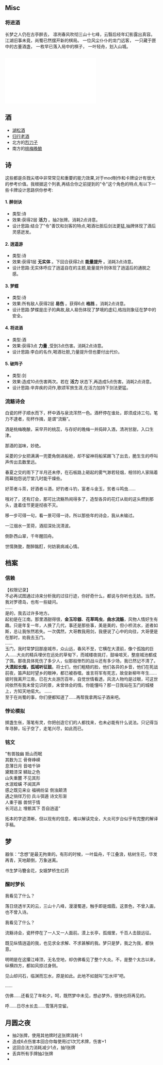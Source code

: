 ## Misc

### 将进酒

长梦之人仍在古亭醉去，
凛冽春风吹彻三山十七峰，云翳后经年幻影露出真容。
江湖旧事未竟，尚蜀已然摆开新的棋局。
一位风尘仆仆的龙门远客，
一只藏于匣中的古董酒盏，
一枚早已落入局中的棋子，
一叶轻舟，划入山城。





## ![0-关键字](0-关键字.md)




## 酒

- [湖松酒](potion/湖松酒.md)
- [归行老酒](potion/归行老酒.md)
- 北方的[烈刀子](potion/烈刀子.md)
- 南方的[桃梅晚酿](potion/桃梅晚酿.md)



## 诗





这些都是杀戮尖塔中非常常见和重要的能力效果,对于mod制作和卡牌设计有很大的参考价值。我根据这个列表,再结合你之前提到的"令"这个角色的特点,有以下一些卡牌设计思路供你参考:





#### 1. 醉剑诀

- 类型:诗 
- 效果:获得2层 **活力** 。抽2张牌。消耗2点诗意。
- 设计思路:结合了"令"善饮和剑客的特点,喝酒壮胆后剑法更猛,抽牌体现了酒后灵感迸发。

#### 2. 逍遥游
- 类型:诗
- 效果:获得1层 **无实体** 。下回合获得2点 **能量提升** 。消耗3点诗意。 
- 设计思路:无实体呼应了逍遥自在的主题,能量提升则体现了逍遥后的通脱之感。

#### 3. 梦蝶
- 类型:诗
- 效果:所有敌人获得2层 **易伤** 。获得6点 **格挡** 。消耗2点诗意。
- 设计思路:梦蝶是庄子的典故,敌人易伤体现了梦境的虚幻,格挡则象征在梦中的安全。

#### 4. 将进酒
- 类型:酒
- 效果:获得3点 **力量** ,受到3点伤害。消耗2点诗意。
- 设计思路:李白的名作,喝酒壮胆,力量提升但也要付出代价。

#### 5. 破阵子
- 类型:剑
- 效果:造成10点伤害两次。若在 **活力** 状态下,再造成5点伤害。消耗2点诗意。
- 设计思路:辛弃疾的词作,歌颂军旅生涯,在活力加持下剑法更猛。

### 流觞诗会

白瓷的杯子顺水而下，杯中酒与泉流浑然一色。酒杯停在谁处，即须成诗三句。笔力不逮者，衔杯作揖，是谓“流觞”。

酒是桃梅晚酿，采早开的桃蕊，与存好的晚梅一并捣碎入酒，清冽甘甜，入口生津。

那酒的滋味，妙绝。

采菱的少女把满满一兜菱角倒进船舱，却不留神将船桨踢飞了出去，脆生生的呼叫声传出去数里远。

春夏之交的雨下了半月还未停，在石板路上砸起的雾气渺若轻烟，相邻的人家隔着雨幕抱怨说厅堂几时能干燥些。

好茶者斗茶，好酒者斗酒，好钓者斗钓，富者斗金玉，贫者斗鸣虫......

哦对了，还有灯会，那可比流觞热闹得多了，造型各异的花灯从街的这头燃到那头，逢着佳节更是彻夜不灭。

移一步可得一句，看一景可得一诗，所以那些年的诗会，我从未输过。

一江烟水一芰荷，酒招深处浣清波。

倒卧西山翠，千年醒回舟。

世情旖旎，酣醉酩酊，何妨衰病减心情。

## 档案

### 信赖

【权限记录】  
不必再试图通过诗来分析我的过往行迹，你好奇什么，都说与你听也无妨。当然，我对罗德岛，也有一些疑问。  
......  
是的，我去过许多地方。  
起初是在江南。那里酒甜得很，**金玉珍器**、**花草鸣虫**，**曲水流觞**，风物人情好生有趣。只是年复一年，人换了几代，事还是那些事，美是美的，但小桥流水，逝者如斯，总让我怅然若失。一次偶然，大哥教我用剑，我便说了心中的向往，大哥便是在那时，劝我去玉门。  
......  
玉门，我时常梦回那座城市，众山远，春风不至，它横在大漠前，像个孤独的巨人......大炎的精兵埋伏在远处的草甸下，而城楼夜挑灯，鼓噪喧天，整座城池都成了饵。那夜具体死伤了多少人，似那般惨烈的战斗还有多少场，我已然记不清了。**大漠起长烟，孤城听征鼓**。将士们，他们粗糙的脸，他们各异的乡音，他们在死战前夜，笛声起时望乡的眼神，都已被吞噬。谁言将军有死志，故垒新柳年年生......彼时我离开江南，已在大炎游历百年，自觉世情看透，风流人物均是过眼，可这世间依然有我未曾见识的景，未曾体会的情。你能懂吗？那一日我站在玉门的城楼上，方知天地偌大。
......  
至于在尚蜀的事，你们便都知道了......再帮我拿两坛子酒来吧。
### 悖论模拟

掷盏生伥，落笔有灵，你把创造它们的人都找来，也未必能有什么说法。只记得当年寻醉，坛子空了，走笔兴尽，如此而已。
### 铭文

“有兽独幽 抵山而眠  
其数为三 骨脊峥嵘  
息薄日月 音喑千钟  
黛黯漆深 鳞趾之色  
山失重麓 不见其形  
水泯蛭蟥 不闻其声  
感之既见来业 福祸纷呈 倒浊颠清  
遇之徜徉万仞 兵斗弭遁 诗文形渐  
人重于器 兽悯于情  
长河远上 埋骸其下 吾自逍遥”  
  
拓本的字迹清晰，但以现有的信息，难以解读完全，大炎司岁台似乎有完整的解译手稿。


## 梦



器伥：“念想”是最无拘束的。有形的时候，一叶扁舟，千江叠浪，枯树生花，华发再青，天地颠倒，万象迷离。


书生梦马簪金花，女娥梦桥生红药

### 醒时梦长

我看见了什么？

落日烧透半天的云，三山十八峰，漫漫蜀道，触手即是烟霞。这景色，不曾入画，也不曾入诗。

我看见了什么？

流觞诗会，瓷杯停在了一人又一人面前。漠上长亭，孤烟里，千百人击鼓远征。

既见纵情逍遥的我，也见求全求解、不求甚解的我。梦只是梦，我之为我，都快意。

明明是在这攥江峰顶，无名空地，却仿佛看见了整个大炎。不，是整个太古以来，纵横四方，都如风掠过身侧。

见山却问石，临渊而忘水，原是如此。此地不如就叫“忘水坪”吧。

......

仿佛......还看见了年和夕。呵，既然梦中未见，想必梦外，很快也将再见的。

呼......日尽水长去......雪落月空留。



## 月圆之夜

- 抽2张牌，使用其他牌时这张牌消耗-1
- 造成6点伤害本回合你每使用过1次咒术牌，伤害+1
- 这回合法力消耗减少1点，抽1张牌
- 丢弃所有手牌抽2张牌
- 